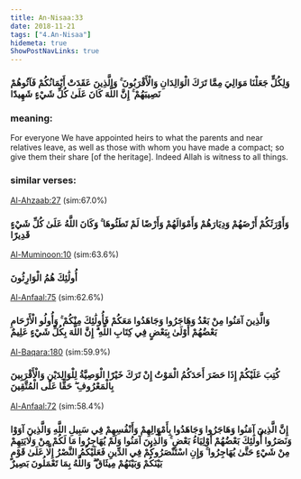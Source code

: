 ```yaml
---
title: An-Nisaa:33
date: 2018-11-21
tags: ["4.An-Nisaa"]
hidemeta: true 
ShowPostNavLinks: true 
---
```

### وَلِكُلٍّ جَعَلْنَا مَوَالِيَ مِمَّا تَرَكَ الْوَالِدَانِ وَالْأَقْرَبُونَ ۚ وَالَّذِينَ عَقَدَتْ أَيْمَانُكُمْ فَآتُوهُمْ نَصِيبَهُمْ ۚ إِنَّ اللَّهَ كَانَ عَلَىٰ كُلِّ شَيْءٍ شَهِيدًا
### meaning: 
For everyone We have appointed heirs to what the parents and near relatives leave, as well as those with whom you have made a compact; so give them their share [of the heritage]. Indeed Allah is witness to all things.
### similar verses: 

[Al-Ahzaab:27](/33/27) (sim:67.0%)

### وَأَوْرَثَكُمْ أَرْضَهُمْ وَدِيَارَهُمْ وَأَمْوَالَهُمْ وَأَرْضًا لَمْ تَطَئُوهَا ۚ وَكَانَ اللَّهُ عَلَىٰ كُلِّ شَيْءٍ قَدِيرًا

[Al-Muminoon:10](/23/10) (sim:63.6%)

### أُولَٰئِكَ هُمُ الْوَارِثُونَ

[Al-Anfaal:75](/8/75) (sim:62.6%)

### وَالَّذِينَ آمَنُوا مِنْ بَعْدُ وَهَاجَرُوا وَجَاهَدُوا مَعَكُمْ فَأُولَٰئِكَ مِنْكُمْ ۚ وَأُولُو الْأَرْحَامِ بَعْضُهُمْ أَوْلَىٰ بِبَعْضٍ فِي كِتَابِ اللَّهِ ۗ إِنَّ اللَّهَ بِكُلِّ شَيْءٍ عَلِيمٌ

[Al-Baqara:180](/2/180) (sim:59.9%)

### كُتِبَ عَلَيْكُمْ إِذَا حَضَرَ أَحَدَكُمُ الْمَوْتُ إِنْ تَرَكَ خَيْرًا الْوَصِيَّةُ لِلْوَالِدَيْنِ وَالْأَقْرَبِينَ بِالْمَعْرُوفِ ۖ حَقًّا عَلَى الْمُتَّقِينَ

[Al-Anfaal:72](/8/72) (sim:58.4%)

### إِنَّ الَّذِينَ آمَنُوا وَهَاجَرُوا وَجَاهَدُوا بِأَمْوَالِهِمْ وَأَنْفُسِهِمْ فِي سَبِيلِ اللَّهِ وَالَّذِينَ آوَوْا وَنَصَرُوا أُولَٰئِكَ بَعْضُهُمْ أَوْلِيَاءُ بَعْضٍ ۚ وَالَّذِينَ آمَنُوا وَلَمْ يُهَاجِرُوا مَا لَكُمْ مِنْ وَلَايَتِهِمْ مِنْ شَيْءٍ حَتَّىٰ يُهَاجِرُوا ۚ وَإِنِ اسْتَنْصَرُوكُمْ فِي الدِّينِ فَعَلَيْكُمُ النَّصْرُ إِلَّا عَلَىٰ قَوْمٍ بَيْنَكُمْ وَبَيْنَهُمْ مِيثَاقٌ ۗ وَاللَّهُ بِمَا تَعْمَلُونَ بَصِيرٌ
